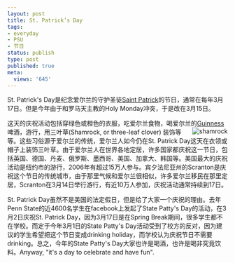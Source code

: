 ```yaml
---
layout: post
title: St. Patrick’s Day
tags:
- everyday
- PSU
- 节日
status: publish
type: post
published: true
meta:
  views: '645'
---
```

St. Patrick's Day是纪念爱尔兰的守护圣徒<a href="http://en.wikipedia.org/wiki/Saint_Patrick" target="_blank">Saint Patrick</a>的节日，通常在每年3月17日。但是今年由于和罗马天主教的Holy Monday冲突，于是改在3月15日。

这天的庆祝活动包括穿绿色或橙色的衣服，吃爱尔兰食物，喝爱尔兰的<a href="http://en.wikipedia.org/wiki/Guinness" target="_blank">Guinness</a>啤酒，游行，用三叶草<a href="http://azaleasays.com/wp-content/uploads/2010/07/shamrock.gif" title="shamrock"><img src="http://azaleasays.com/wp-content/uploads/2010/07/shamrock.gifwp-content/uploads/2008/02/shamrock-150x150.gif" alt="shamrock" align="right" /></a>(Shamrock, or three-leaf clover) 装饰等等。这些习俗源于爱尔兰的传统，爱尔兰人如今仍在St. Patrick Day这天在衣领或帽子上装饰三叶草。由于爱尔兰人在世界各地定居，许多国家都庆祝这一节日，包括英国、德国、丹麦、俄罗斯、墨西哥、美国、加拿大、韩国等。美国最大的庆祝活动是纽约市的游行，2006年有超过15万人参与。宾夕法尼亚州的Scranton是庆祝这个节日的传统城市，由于那里气候和爱尔兰很相似，许多爱尔兰移民在那里定居，Scranton在3月14日举行游行，有近10万人参加，庆祝活动通常持续到17日。

St. Patrick Day虽然不是美国的法定假日，但是给了大家一个庆祝的理由。去年Penn State的近4600名学生在facebook上发起了State Patty's Day的活动，在3月2日庆祝St. Patrick Day，因为3月17日是在Spring Break期间，很多学生都不在学校。而定于今年3月1日的State Patty's Day活动受到了校方的反对，因为建议的学生希望把这个节日变成drinking holiday，而学校认为庆祝节日不需要drinking。总之，今年的State Patty's Day大家也许是喝酒，也许是喝非究竟饮料。Anyway, "it's a day to celebrate and have fun".
